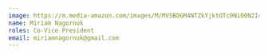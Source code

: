 ```yaml
---
image: https://m.media-amazon.com/images/M/MV5BOGM4NTZkYjktOTc0Ni00N2I4LWIzYjQtOTc1MjNlNTA3MWM2XkEyXkFqcGdeQXVyNzgxNDk0NTI@._V1_.jpg
name: Miriam Nagornuk
roles: Co-Vice President
email: miriamnagornuk@gmail.com
---
```


